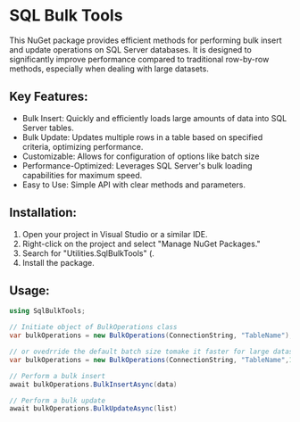 <html>
<head>
<title>SQL Bulk Tools</title>
</head>
<body>

<h1>SQL Bulk Tools</h1>

<p>This NuGet package provides efficient methods for performing bulk insert and update operations on SQL Server databases. It is designed to significantly improve performance compared to traditional row-by-row methods, especially when dealing with large datasets.</p>

<h2>Key Features:</h2>

<ul>
<li>Bulk Insert: Quickly and efficiently loads large amounts of data into SQL Server tables.</li>
<li>Bulk Update: Updates multiple rows in a table based on specified criteria, optimizing performance.</li>
<li>Customizable: Allows for configuration of options like batch size</li>
<li>Performance-Optimized: Leverages SQL Server's bulk loading capabilities for maximum speed.</li>
<li>Easy to Use: Simple API with clear methods and parameters.</li>
</ul>

<h2>Installation:</h2>

<ol>
<li>Open your project in Visual Studio or a similar IDE.</li>
<li>Right-click on the project and select "Manage NuGet Packages."</li>
<li>Search for "Utilities.SqlBulkTools" (.</li>
<li>Install the package.</li>
</ol>

<h2>Usage:</h2>

```csharp
using SqlBulkTools;

// Initiate object of BulkOperations class
var bulkOperations = new BulkOperations(ConnectionString, "TableName");

// or ovedrride the default batch size tomake it faster for large datasets
var bulkOperations = new BulkOperations(ConnectionString, "TableName",100000);

// Perform a bulk insert
await bulkOperations.BulkInsertAsync(data)

// Perform a bulk update
await bulkOperations.BulkUpdateAsync(list)
